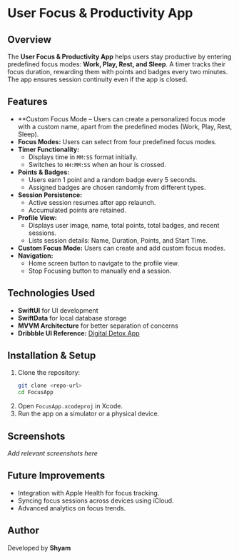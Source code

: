 # User Focus & Productivity App

## Overview
The **User Focus & Productivity App** helps users stay productive by entering predefined focus modes: **Work, Play, Rest, and Sleep**. A timer tracks their focus duration, rewarding them with points and badges every two minutes. The app ensures session continuity even if the app is closed.

## Features
- **Custom Focus Mode – Users can create a personalized focus mode with a custom name, apart from the predefined modes (Work, Play, Rest, Sleep).
- **Focus Modes:** Users can select from four predefined focus modes.
- **Timer Functionality:**
  - Displays time in `MM:SS` format initially.
  - Switches to `HH:MM:SS` when an hour is crossed.
- **Points & Badges:**
  - Users earn 1 point and a random badge every 5 seconds.
  - Assigned badges are chosen randomly from different types.
- **Session Persistence:**
  - Active session resumes after app relaunch.
  - Accumulated points are retained.
- **Profile View:**
  - Displays user image, name, total points, total badges, and recent sessions.
  - Lists session details: Name, Duration, Points, and Start Time.
- **Custom Focus Mode:** Users can create and add custom focus modes.
- **Navigation:**
  - Home screen button to navigate to the profile view.
  - Stop Focusing button to manually end a session.

## Technologies Used
- **SwiftUI** for UI development
- **SwiftData** for local database storage
- **MVVM Architecture** for better separation of concerns
- **Dribbble UI Reference:** [Digital Detox App](https://dribbble.com/shots/20758015-Digital-detox-app)

## Installation & Setup
1. Clone the repository:
   ```sh
   git clone <repo-url>
   cd FocusApp
   ```
2. Open `FocusApp.xcodeproj` in Xcode.
3. Run the app on a simulator or a physical device.

## Screenshots
_Add relevant screenshots here_

## Future Improvements
- Integration with Apple Health for focus tracking.
- Syncing focus sessions across devices using iCloud.
- Advanced analytics on focus trends.

## Author
Developed by **Shyam**
